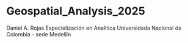 # Geospatial_Analysis_2025

Daniel A. Rojas
Especielización en Analítica
Universidada Nacional de Colombia - sede Medellín